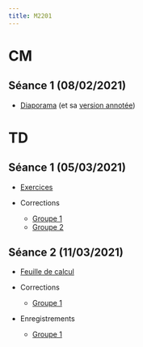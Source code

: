 ```yaml
---
title: M2201
---
```


<!--
Voici les informations relatives à la prochaine séance en distanciel :

* **Horaire** : 08/02/2021 de 8H30 à 10H30 ;
* **Lien zoom** : <https://us02web.zoom.us/j/86179698117?pwd=VXJ4bkxKLzNYOU5YeEdxUUlrZUJFZz09> ;
* **Meeting ID** : `861 7969 8117` ;
* **Mot de passe** : `QtcxY7`.
-->

# CM

## Séance 1 (08/02/2021)

* [Diaporama](cm/20210208.pdf) (et sa [version annotée](cm/20210208bis.pdf))

# TD

## Séance 1 (05/03/2021)

* [Exercices](td/1/exercices.pdf)
* Corrections

	- [Groupe 1](td/1/1.pdf)
	- [Groupe 2](td/1/2.pdf)

## Séance 2 (11/03/2021)

* [Feuille de calcul](td/2/ex2.html)
* Corrections

	- [Groupe 1](td/2/1.pdf)

* Enregistrements

	- [Groupe 1](https://filesender.renater.fr/?s=download&token=ebee06a5-670b-4644-b65b-d5b9db0a3970)


